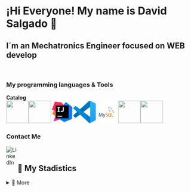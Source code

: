 # ¡Hi Everyone! My name is David Salgado 👋

## I´m an Mechatronics Engineer focused on WEB develop
</br> 


### My programming languages & Tools

__Catalog__ 
<br />
<img align="bottom" src="https://raw.githubusercontent.com/jmnote/z-icons/master/svg/git.svg" width="60" height="60" />
<img align="left" src="https://raw.githubusercontent.com/jmnote/z-icons/master/svg/javascript.svg" width="60" height="60" />
<img align="left" src="https://raw.githubusercontent.com/jmnote/z-icons/master/svg/java.svg" width="60" height="60" />
<img align="left" src="https://raw.githubusercontent.com/devicons/devicon/1119b9f84c0290e0f0b38982099a2bd027a48bf1/icons/intellij/intellij-original.svg" width="60" height="60"/>
<img align="left" src="https://raw.githubusercontent.com/github/explore/80688e429a7d4ef2fca1e82350fe8e3517d3494d/topics/visual-studio-code/visual-studio-code.png" width="60" height="60" />
<img align="left" src="https://raw.githubusercontent.com/github/explore/80688e429a7d4ef2fca1e82350fe8e3517d3494d/topics/mysql/mysql.png" width="60" height="60"/>
<img align="left" src="https://raw.githubusercontent.com/jmnote/z-icons/master/svg/python.svg" width="60" height="60"/>
<br />

### Contact Me


[<img align="left" alt="LinkedIn" width="30px" src="https://cdn.worldvectorlogo.com/logos/linkedin-icon-2.svg" />][linkedin]

</br>


## 🔎 My Stadistics
<details>
    <summary>🔎 More</summary>

    
![GitHub stats](https://github-readme-stats.vercel.app/api?username=David-Salgado98&show_icons=true&theme=tokyonight)

![Top Langs](https://github-readme-stats.vercel.app/api/top-langs/?username=David-Salgado98&langs_count=8&show_icons=true&theme=tokyonight)

</br> 





[linkedin]: httpswww.linkedin.comindavid-alejandro-salgado-garcia-366411200
